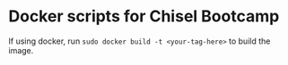 # Docker scripts for Chisel Bootcamp

If using docker, run `sudo docker build -t <your-tag-here>` to build the image.

